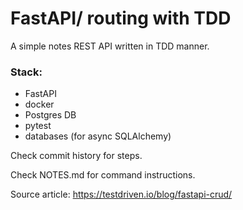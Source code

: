 # FastAPI/ routing with TDD
A simple notes REST API written in TDD manner.

### Stack:
- FastAPI
- docker
- Postgres DB
- pytest
- databases (for async SQLAlchemy)

Check commit history for steps.

Check NOTES.md for command instructions.

Source article: https://testdriven.io/blog/fastapi-crud/